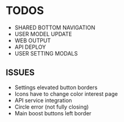 # TODOS

* SHARED BOTTOM NAVIGATION
* USER MODEL UPDATE
* WEB OUTPUT
* API DEPLOY
* USER SETTING MODALS

## ISSUES

* Settings elevated button borders
* Icons have to change color interest page
* API service integration
* Circle error (not fully closing)
* Main boost buttons left border